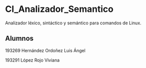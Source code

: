# CI_Analizador_Semantico

Analizador léxico, sintáctico y semántico para comandos de Linux.

## Alumnos

193269 Hernández Ordoñez Luis Ángel

193291 López Rojo Viviana

